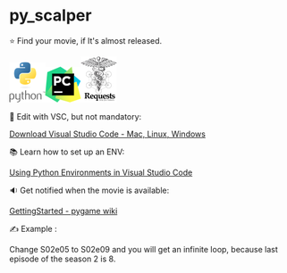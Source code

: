 # py_scalper

:star:	Find your movie, if It's almost released.



![](https://raw.githubusercontent.com/georgecristian97/Logo/main/logo/python-logo.png)![](https://raw.githubusercontent.com/georgecristian97/Logo/main/logo/pycharm-logo.png)![](https://raw.githubusercontent.com/georgecristian97/Logo/main/logo/pythonRequests-logo.png)



:hammer:	Edit with VSC, but not mandatory:

[Download Visual Studio Code - Mac, Linux, Windows](https://code.visualstudio.com/Download)



:books:	Learn how to set up an ENV:

[Using Python Environments in Visual Studio Code](https://code.visualstudio.com/docs/python/environments)



:sound:	Get notified when the movie is available:

[GettingStarted - pygame wiki](https://www.pygame.org/wiki/GettingStarted#PygameInstallation)



:writing_hand:	Example :

Change S02e05 to S02e09 and you will get an infinite loop, because last episode of the season 2 is 8.

